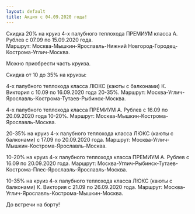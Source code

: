 ```yaml
---
layout: default
title: Акция с 04.09.2020 года!
---
```


Скидка 20% на круиз 4-х палубного теплохода ПРЕМИУМ класса А. Рублев с 07.09 по 15.09.2020 года.  
Маршрут: Москва-Мышкин-Ярославль-Нижний Новгород-Городец-Кострома-Углич-Москва.

Можно приобрести часть круиза.
 
Скидка от 10 до 35% на круизы:
 
4-х палубного теплохода класса ЛЮКС (каюты с балконами) К. Виктория с 10.09 по 16.09.2020 года 20-35%.
Маршрут: Москва-Углич-Ярославль-Кострома-Тутаев-Рыбинск-Москва.

4-х палубного теплохода класса ПРЕМИУМ А. Рублев с 16.09 по 20.09.2020 года 10-20%.
Маршрут: Москва-Мышкин-Кострома-Ярославль-Москва.
 
20-35% на круиз 4-х палубного теплохода класса ЛЮКС (каюты с балконами) с 17.09 по 20.09.2020 года.
Маршрут: Москва-Углич-Мышкин-Кострома-Ярославль-Москва.
 
10-20% на круиз 4-х палубного теплохода класса ПРЕМИУМ А. Рублев с 16.09 по 20.09.2020 года.
Маршрут: Москва-Углич-Рыбинск-Тутаев-Кострома-Плес-Ярославль-Ярославль-Москва.
 
10-35% на круиз 4-х палубного теплохода класса ЛЮКС (каюты с балконами) К. Виктория с 21.09 по 26.09.2020 года.
Маршрут: Москва-Углич-Ярославль-Кострома-Мышкин-Москва.
 
До встречи на борту!